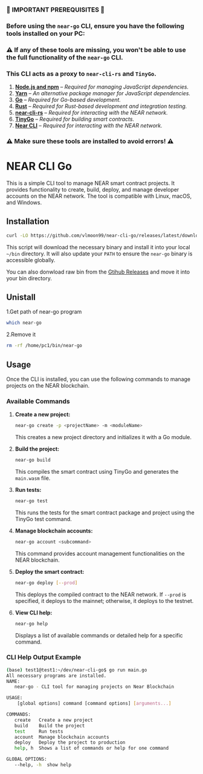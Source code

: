 ### 🚨 **IMPORTANT PREREQUISITES** 🚨  

### Before using the `near-go` CLI, ensure you have the following tools installed on your PC:  

### ⚠️ If any of these tools are missing, you won't be able to use the full functionality of the `near-go` CLI.  
### This CLI acts as a proxy to `near-cli-rs` and `TinyGo`.  

1. **[Node.js and npm](https://nodejs.org/)** – _Required for managing JavaScript dependencies._  
2. **[Yarn](https://yarnpkg.com/getting-started/install)** – _An alternative package manager for JavaScript dependencies._  
3. **[Go](https://go.dev/doc/install)** – _Required for Go-based development._  
4. **[Rust](https://www.rust-lang.org/tools/install)** – _Required for Rust-based development and integration testing._  
5. **[near-cli-rs](https://github.com/near/near-cli-rs)** – _Required for interacting with the NEAR network._  
6. **[TinyGo](https://tinygo.org/getting-started/install/)** – _Required for building smart contracts._  
7. **[Near CLI](https://github.com/near/near-cli)** – _Required for interacting with the NEAR network._  

### ⚠️ **Make sure these tools are installed to avoid errors!** ⚠️  

# NEAR CLI Go

This is a simple CLI tool to manage NEAR smart contract projects. It provides functionality to create, build, deploy, and manage developer accounts on the NEAR network. The tool is compatible with Linux, macOS, and Windows.

## Installation
```bash
curl -LO https://github.com/vlmoon99/near-cli-go/releases/latest/download/install.sh && bash install.sh
```
This script will download the necessary binary and install it into your local `~/bin` directory. It will also update your `PATH` to ensure the `near-go` binary is accessible globally.

You can also donwload raw bin from the [Gtihub Releases](https://github.com/vlmoon99/near-cli-go/releases/tag/v1.0.0) and move it into your bin directory.

## Unistall

1.Get path of near-go program

```bash
which near-go
```

2.Remove it

```bash
rm -rf /home/pc1/bin/near-go
```


## Usage

Once the CLI is installed, you can use the following commands to manage projects on the NEAR blockchain.

### Available Commands

1. **Create a new project:**

   ```bash
   near-go create -p <projectName> -m <moduleName>
   ```

   This creates a new project directory and initializes it with a Go module.

2. **Build the project:**

   ```bash
   near-go build
   ```

   This compiles the smart contract using TinyGo and generates the `main.wasm` file.

3. **Run tests:**

   ```bash
   near-go test
   ```

   This runs the tests for the smart contract package and project using the TinyGo test command.

4. **Manage blockchain accounts:**

   ```bash
   near-go account <subcommand>
   ```

   This command provides account management functionalities on the NEAR blockchain.

5. **Deploy the smart contract:**

   ```bash
   near-go deploy [--prod]
   ```

   This deploys the compiled contract to the NEAR network. If `--prod` is specified, it deploys to the mainnet; otherwise, it deploys to the testnet.

6. **View CLI help:**

   ```bash
   near-go help
   ```

   Displays a list of available commands or detailed help for a specific command.

### CLI Help Output Example

```bash
(base) test1@test1:~/dev/near-cli-go$ go run main.go
All necessary programs are installed.
NAME:
   near-go - CLI tool for managing projects on Near Blockchain

USAGE:
    [global options] command [command options] [arguments...]

COMMANDS:
   create   Create a new project
   build    Build the project
   test     Run tests
   account  Manage blockchain accounts
   deploy   Deploy the project to production
   help, h  Shows a list of commands or help for one command

GLOBAL OPTIONS:
   --help, -h  show help
```